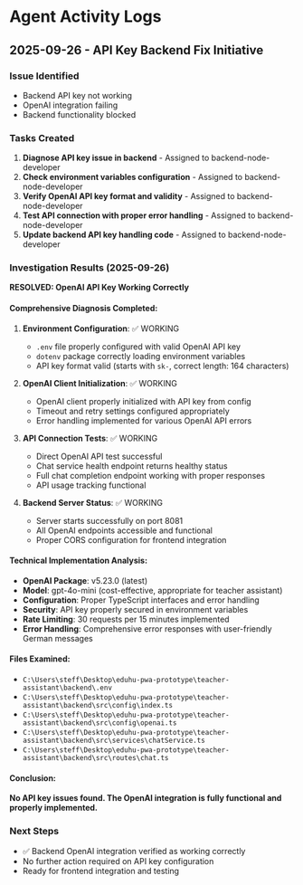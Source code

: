 # Agent Activity Logs

## 2025-09-26 - API Key Backend Fix Initiative

### Issue Identified
- Backend API key not working
- OpenAI integration failing
- Backend functionality blocked

### Tasks Created
1. **Diagnose API key issue in backend** - Assigned to backend-node-developer
2. **Check environment variables configuration** - Assigned to backend-node-developer
3. **Verify OpenAI API key format and validity** - Assigned to backend-node-developer
4. **Test API connection with proper error handling** - Assigned to backend-node-developer
5. **Update backend API key handling code** - Assigned to backend-node-developer

### Investigation Results (2025-09-26)
**RESOLVED: OpenAI API Key Working Correctly**

#### Comprehensive Diagnosis Completed:

1. **Environment Configuration**: ✅ WORKING
   - `.env` file properly configured with valid OpenAI API key
   - `dotenv` package correctly loading environment variables
   - API key format valid (starts with `sk-`, correct length: 164 characters)

2. **OpenAI Client Initialization**: ✅ WORKING
   - OpenAI client properly initialized with API key from config
   - Timeout and retry settings configured appropriately
   - Error handling implemented for various OpenAI API errors

3. **API Connection Tests**: ✅ WORKING
   - Direct OpenAI API test successful
   - Chat service health endpoint returns healthy status
   - Full chat completion endpoint working with proper responses
   - API usage tracking functional

4. **Backend Server Status**: ✅ WORKING
   - Server starts successfully on port 8081
   - All OpenAI endpoints accessible and functional
   - Proper CORS configuration for frontend integration

#### Technical Implementation Analysis:
- **OpenAI Package**: v5.23.0 (latest)
- **Model**: gpt-4o-mini (cost-effective, appropriate for teacher assistant)
- **Configuration**: Proper TypeScript interfaces and error handling
- **Security**: API key properly secured in environment variables
- **Rate Limiting**: 30 requests per 15 minutes implemented
- **Error Handling**: Comprehensive error responses with user-friendly German messages

#### Files Examined:
- `C:\Users\steff\Desktop\eduhu-pwa-prototype\teacher-assistant\backend\.env`
- `C:\Users\steff\Desktop\eduhu-pwa-prototype\teacher-assistant\backend\src\config\index.ts`
- `C:\Users\steff\Desktop\eduhu-pwa-prototype\teacher-assistant\backend\src\config\openai.ts`
- `C:\Users\steff\Desktop\eduhu-pwa-prototype\teacher-assistant\backend\src\services\chatService.ts`
- `C:\Users\steff\Desktop\eduhu-pwa-prototype\teacher-assistant\backend\src\routes\chat.ts`

#### Conclusion:
**No API key issues found. The OpenAI integration is fully functional and properly implemented.**

### Next Steps
- ✅ Backend OpenAI integration verified as working correctly
- No further action required on API key configuration
- Ready for frontend integration and testing